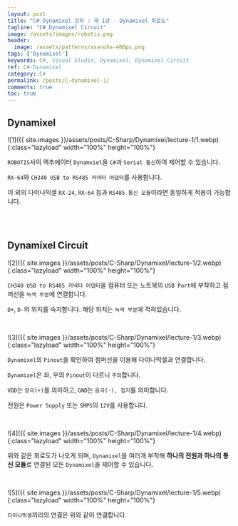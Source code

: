 ```yaml
---
layout: post
title: "C# Dynamixel 강좌 : 제 1강 - Dynamixel 회로도"
tagline: "C# Dynamixel Circuit"
image: /assets/images/robotis.png
header:
  image: /assets/patterns/asanoha-400px.png
tags: ['Dynamixel']
keywords: C#, Visual Studio, Dynamixel, Dynamixel Circuit
ref: C#-Dynamixel
category: C#
permalink: /posts/C-dynamixel-1/
comments: true
toc: true
---
```


## Dynamixel

![1]({{ site.images }}/assets/posts/C-Sharp/Dynamixel/lecture-1/1.webp){:class="lazyload" width="100%" height="100%"}

`ROBOTIS`사의 액추에이터 `Dynamxiel`을 `C#`과 `Serial 통신`하여 제어할 수 있습니다.

`RX-64`와 `CH340 USB to RS485 커넥터 어댑터`를 사용합니다.

이 외의 다이나믹셀 `RX-24`, `RX-64` 등과 `RS485 통신 모듈`이라면 동일하게 적용이 가능합니다.

<br>
<br>

## Dynamixel Circuit

![2]({{ site.images }}/assets/posts/C-Sharp/Dynamixel/lecture-1/2.webp){:class="lazyload" width="100%" height="100%"}

`CH340 USB to RS485 커넥터 어댑터`을 컴퓨터 또는 노트북의 `USB Port`에 부착하고 점퍼선을 `녹색 부분`에 연결합니다.

`D+`, `D-`의 위치를 숙지합니다. 해당 위치는 `녹색 부분`에 적혀있습니다.

<br>

![3]({{ site.images }}/assets/posts/C-Sharp/Dynamixel/lecture-1/3.webp){:class="lazyload" width="100%" height="100%"}

`Dynamixel`의 `Pinout`을 확인하여 점퍼선을 이용해 다이나믹셀과 연결합니다.

`Dynamixel`은 좌, 우의 `Pinout`이 다르니 `주의`합니다.

`VDD`는 `양극(+)`를 의미하고, `GND`는 `음극(-), 접지`를 의미합니다.

전원은 `Power Supply` 또는 `SMPS`의 `12V`를 사용합니다. 

<br>

![4]({{ site.images }}/assets/posts/C-Sharp/Dynamixel/lecture-1/4.webp){:class="lazyload" width="100%" height="100%"}

위와 같은 회로도가 나오게 되며, `Dynamixel`을 여러개 부착해 **하나의 전원과 하나의 통신 모듈**로 연결된 모든 `Dynamixel`을 제어할 수 있습니다.

<br>

![5]({{ site.images }}/assets/posts/C-Sharp/Dynamixel/lecture-1/5.webp){:class="lazyload" width="100%" height="100%"}

`다이나믹셀`끼리의 연결은 위와 같이 연결합니다.
